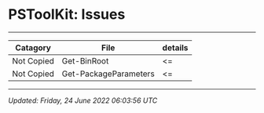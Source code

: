﻿# PSToolKit: Issues

---

| Catagory   | File                  | details |
| ---------- | --------------------- | ------- |
| Not Copied | Get-BinRoot           | <=      |
| Not Copied | Get-PackageParameters | <=      |

---

*Updated: Friday, 24 June 2022 06:03:56 UTC*
